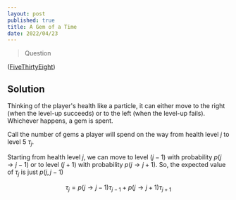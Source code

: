 ```yaml
---
layout: post
published: true
title: A Gem of a Time
date: 2022/04/23
---
```


>Question

<!--more-->

([FiveThirtyEight](URL))

## Solution

Thinking of the player's health like a particle, it can either move to the right (when the level-up succeeds) or to the left (when the level-up fails). Whichever happens, a gem is spent.

Call the number of gems a player will spend on the way from health level $j$ to level $5$ $\tau_j.$ 

Starting from health level $j,$ we can move to level $(j-1)$ with probability $p(j\rightarrow j-1)$ or to level $(j+1)$ with probability $p(j\rightarrow j+1).$ So, the expected value of $\tau_j$ is just $p(j,j-1)$

$$
  \tau_j = p(j\rightarrow j-1)\tau_{j-1} + p(j\rightarrow j+1)\tau_{j+1}
$$

<br>
